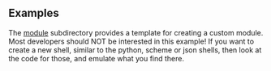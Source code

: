 
Examples
--------
The [module](./module) subdirectory provides a template for creating
a custom module. Most developers should NOT be interested in this
example! If you want to create a new shell, similar to the python,
scheme or json shells, then look at the code for those, and emulate what
you find there.

